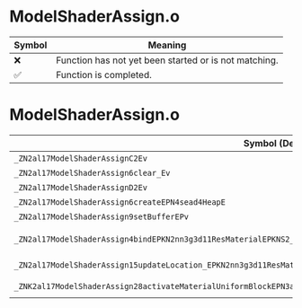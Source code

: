 # ModelShaderAssign.o
| Symbol | Meaning 
| ------------- | ------------- 
| :x: | Function has not yet been started or is not matching. 
| :white_check_mark: | Function is completed. 


# ModelShaderAssign.o
| Symbol (Demangled) | Symbol (Mangled) | Decompiled? |
| ------------- |  ------------- | ------------- |
| `_ZN2al17ModelShaderAssignC2Ev` | `al::ModelShaderAssign::ModelShaderAssign(void)` | :white_check_mark: |
| `_ZN2al17ModelShaderAssign6clear_Ev` | `al::ModelShaderAssign::clear_(void)` | :white_check_mark: |
| `_ZN2al17ModelShaderAssignD2Ev` | `al::ModelShaderAssign::~ModelShaderAssign()` | :white_check_mark: |
| `_ZN2al17ModelShaderAssign6createEPN4sead4HeapE` | `al::ModelShaderAssign::create(sead::Heap *)` | :white_check_mark: |
| `_ZN2al17ModelShaderAssign9setBufferEPv` | `al::ModelShaderAssign::setBuffer(void *)` | :white_check_mark: |
| `_ZN2al17ModelShaderAssign4bindEPKN2nn3g3d11ResMaterialEPKNS2_8ResShapeEPKNS2_15ResShadingModelEPKNS2_16ResShaderProgramE` | `al::ModelShaderAssign::bind(nn::g3d::ResMaterial const*,nn::g3d::ResShape const*,nn::g3d::ResShadingModel const*,nn::g3d::ResShaderProgram const*)` | :white_check_mark: |
| `_ZN2al17ModelShaderAssign15updateLocation_EPKN2nn3g3d11ResMaterialEPKNS2_15ResShadingModelEPKc` | `al::ModelShaderAssign::updateLocation_(nn::g3d::ResMaterial const*,nn::g3d::ResShadingModel const*,char const*)` | :white_check_mark: |
| `_ZNK2al17ModelShaderAssign28activateMaterialUniformBlockEPN3agl11DrawContextEPKN2nn3g3d11MaterialObjEi` | `al::ModelShaderAssign::activateMaterialUniformBlock(agl::DrawContext *,nn::g3d::MaterialObj const*,int)const` | :white_check_mark: |
